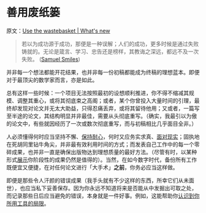 # 善用废纸篓

原文：[Use the wastebasket | What's new](https://terrytao.wordpress.com/career-advice/use-the-wastebasket/)

> 若以为成功源于成功，那便是一种误解；人们的成功，更多时候是通过失败铸就的。无论是箴言、学习、忠告还是榜样，其教诲之深远，都远不及一次失败。 ([Samuel Smiles](http://en.wikipedia.org/wiki/Samuel_Smiles))

并非每一个想法都能开花结果，也并非每一份初稿都能成为终稿的理想蓝本。即便对于最顶尖的数学家而言，亦是如此。

总有这样一些时候：一个项目无法按照最初的设想顺利推进，你不得不缩减其规模、调整其重心，或将其彻底束之高阁；或者，某个你曾投入大量时间的引理，最终却发现对论文并无太大助益，只得忍痛丢弃，或将其留待他用；又或者，一篇写至半途的论文，其结构明显并非最佳，需要从头彻底重写。（确实，我最引以为傲的论文中，有些就因经历了一次或数次彻底重写，而与初稿相比几乎面目全非。）

人必须懂得何时应当坚持不懈、[保持耐心](https://terrytao.wordpress.com/career-advice/be-patient/)，何时又应务实求真、[面对现实](https://terrytao.wordpress.com/career-advice/be-sceptical-of-your-own-work/)；固执地在死胡同里钻牛角尖，并非最有效利用时间的方式；而发表自己工作中的每一个零碎成果，也并非一直是确保出版物达到理想质量的最好方法。（尽管有时，以某种形式[展示](https://terrytao.wordpress.com/career-advice/make-your-work-available/)你阶段性的成果仍然是值得的）。当然，在如今数字时代，备份所有工作既便宜又便捷，在对任何论文进行「大手术」**之前**，你务必应当这样做。

即便是那些令人汗颜的错误成果（我手头就有不少这样的东西，所幸它们从未面世），也应当私下妥善保存。因为你永远不知道将来是否能从中发掘出可取之处，而记录那些日后应当避免的错误，本身就是一件好事。例如，这能帮助你[认识到你所用工具的局限](https://terrytao.wordpress.com/career-advice/learn-the-limitations-of-your-tools/)。